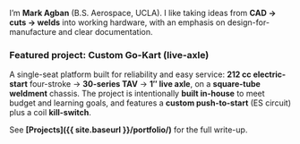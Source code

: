 I’m **Mark Agban** (B.S. Aerospace, UCLA). I like taking ideas from **CAD → cuts → welds** into working hardware, with an emphasis on design-for-manufacture and clear documentation.

### Featured project: Custom Go-Kart (live-axle)
A single-seat platform built for reliability and easy service: **212 cc electric-start** four-stroke → **30-series TAV** → **1″ live axle**, on a **square-tube weldment** chassis. The project is intentionally **built in-house** to meet budget and learning goals, and features a **custom push-to-start** (ES circuit) plus a coil **kill-switch**.

See **[Projects]({{ site.baseurl }}/portfolio/)** for the full write-up.
